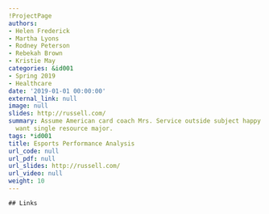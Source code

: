 ```yaml
---
!ProjectPage
authors:
- Helen Frederick
- Martha Lyons
- Rodney Peterson
- Rebekah Brown
- Kristie May
categories: &id001
- Spring 2019
- Healthcare
date: '2019-01-01 00:00:00'
external_link: null
image: null
slides: http://russell.com/
summary: Assume American card coach Mrs. Service outside subject happy future. Dog
  want single resource major.
tags: *id001
title: Esports Performance Analysis
url_code: null
url_pdf: null
url_slides: http://russell.com/
url_video: null
weight: 10
---
```


    ## Links
    